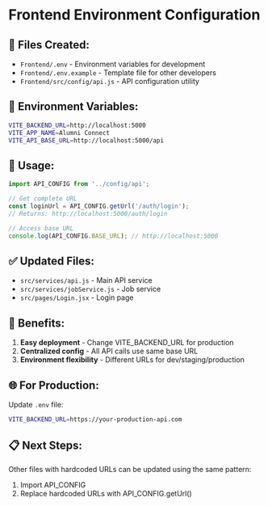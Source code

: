 # Frontend Environment Configuration

## 📁 Files Created:
- `Frontend/.env` - Environment variables for development
- `Frontend/.env.example` - Template file for other developers
- `Frontend/src/config/api.js` - API configuration utility

## 🔧 Environment Variables:
```bash
VITE_BACKEND_URL=http://localhost:5000
VITE_APP_NAME=Alumni Connect
VITE_API_BASE_URL=http://localhost:5000/api
```

## 📝 Usage:
```javascript
import API_CONFIG from '../config/api';

// Get complete URL
const loginUrl = API_CONFIG.getUrl('/auth/login');
// Returns: http://localhost:5000/auth/login

// Access base URL
console.log(API_CONFIG.BASE_URL); // http://localhost:5000
```

## ✅ Updated Files:
- `src/services/api.js` - Main API service
- `src/services/jobService.js` - Job service  
- `src/pages/Login.jsx` - Login page

## 🚀 Benefits:
1. **Easy deployment** - Change VITE_BACKEND_URL for production
2. **Centralized config** - All API calls use same base URL
3. **Environment flexibility** - Different URLs for dev/staging/production

## 🌐 For Production:
Update `.env` file:
```bash
VITE_BACKEND_URL=https://your-production-api.com
```

## 📋 Next Steps:
Other files with hardcoded URLs can be updated using the same pattern:
1. Import API_CONFIG
2. Replace hardcoded URLs with API_CONFIG.getUrl()